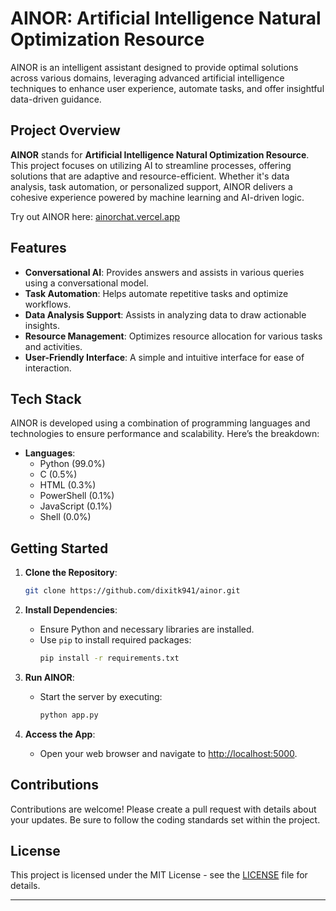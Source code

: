 
# AINOR: Artificial Intelligence Natural Optimization Resource

AINOR is an intelligent assistant designed to provide optimal solutions across various domains, leveraging advanced artificial intelligence techniques to enhance user experience, automate tasks, and offer insightful data-driven guidance.

## Project Overview

**AINOR** stands for **Artificial Intelligence Natural Optimization Resource**. This project focuses on utilizing AI to streamline processes, offering solutions that are adaptive and resource-efficient. Whether it's data analysis, task automation, or personalized support, AINOR delivers a cohesive experience powered by machine learning and AI-driven logic.

Try out AINOR here: [ainorchat.vercel.app](https://ainorchat.vercel.app)

## Features

- **Conversational AI**: Provides answers and assists in various queries using a conversational model.
- **Task Automation**: Helps automate repetitive tasks and optimize workflows.
- **Data Analysis Support**: Assists in analyzing data to draw actionable insights.
- **Resource Management**: Optimizes resource allocation for various tasks and activities.
- **User-Friendly Interface**: A simple and intuitive interface for ease of interaction.

## Tech Stack

AINOR is developed using a combination of programming languages and technologies to ensure performance and scalability. Here’s the breakdown:

- **Languages**:
  - Python (99.0%)
  - C (0.5%)
  - HTML (0.3%)
  - PowerShell (0.1%)
  - JavaScript (0.1%)
  - Shell (0.0%)

## Getting Started

1. **Clone the Repository**:
   ```bash
   git clone https://github.com/dixitk941/ainor.git
   ```
2. **Install Dependencies**:
   - Ensure Python and necessary libraries are installed.
   - Use `pip` to install required packages:
     ```bash
     pip install -r requirements.txt
     ```

3. **Run AINOR**:
   - Start the server by executing:
     ```bash
     python app.py
     ```

4. **Access the App**:
   - Open your web browser and navigate to [http://localhost:5000](http://localhost:5000).

## Contributions

Contributions are welcome! Please create a pull request with details about your updates. Be sure to follow the coding standards set within the project.

## License

This project is licensed under the MIT License - see the [LICENSE](LICENSE) file for details.

---
